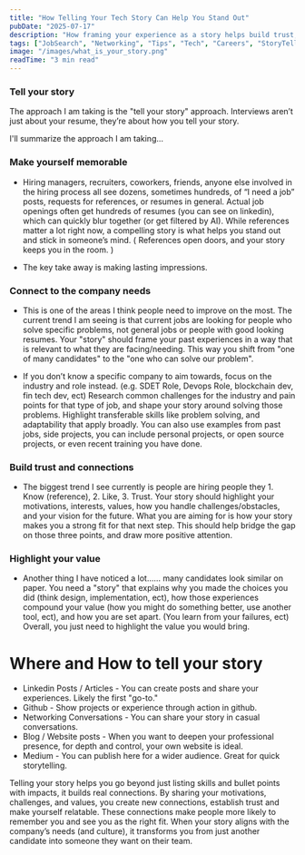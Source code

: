 ```yaml
---
title: "How Telling Your Tech Story Can Help You Stand Out"
pubDate: "2025-07-17"
description: "How framing your experience as a story helps build trust, show value, and connect with potential employers."
tags: ["JobSearch", "Networking", "Tips", "Tech", "Careers", "StoryTelling", "Story", "Advice", "PersosnalBranding", "JobHuntStrategy"]
image: "/images/what_is_your_story.png"
readTime: "3 min read"
---
```


### Tell your story

The approach I am taking is the "tell your story" approach. Interviews aren’t just about your resume, they’re about how you tell your story. 

I'll summarize the approach I am taking...  

### Make yourself memorable
- Hiring managers, recruiters, coworkers, friends, anyone else involved in the hiring process all see dozens, sometimes hundreds, of “I need a job” posts, requests for references, or resumes in general. Actual job openings often get hundreds of resumes (you can see on linkedin), which can quickly blur together (or get filtered by AI). While references matter a lot right now, a compelling story is what helps you stand out and stick in someone’s mind. ( References open doors, and your story keeps you in the room. )

- The key take away is making lasting impressions. 

### Connect to the company needs
- This is one of the areas I think people need to improve on the most. The current trend I am seeing is that current jobs are looking for people who solve specific problems, not general jobs or people with good looking resumes. Your "story" should frame your past experiences in a way that is relevant to what they are facing/needing. This way you shift from "one of many candidates" to the "one who can solve our problem".  

- If you don’t know a specific company to aim towards, focus on the industry and role instead. (e.g. SDET Role, Devops Role,  blockchain dev, fin tech dev, ect) Research common challenges for the industry and pain points for that type of job, and shape your story around solving those problems. Highlight transferable skills like problem solving, and adaptability that apply broadly. You can also use examples from past jobs, side projects, you can include personal projects, or open source projects, or even recent training you have done. 

### Build trust and connections
- The biggest trend I see currently is people are hiring people they 1. Know (reference), 2. Like, 3. Trust. Your story should  highlight your motivations, interests, values, how you handle challenges/obstacles, and your vision for the future. What you are aiming for is how your story makes you a strong fit for that next step. This should help bridge the gap on those three points, and draw more positive attention.  

### Highlight your value
- Another thing I have noticed a lot...... many candidates look similar on paper. You need a "story" that explains why you made the choices you did (think design, implementation, ect), how those experiences compound your value (how you might do something better, use another tool, ect), and how you are set apart. (You learn from your failures, ect) Overall, you just need to highlight the value you would bring. 

# Where and How to tell your story
- Linkedin Posts / Articles - You can create posts and share your experiences. Likely the first "go-to."
- Github - Show projects or experience through action in github.
- Networking Conversations - You can share your story in casual conversations. 
- Blog / Website posts - When you want to deepen your professional presence, for depth and control, your own website is ideal.
- Medium - You can publish here for a wider audience. Great for quick storytelling.


Telling your story helps you go beyond just listing skills and bullet points with impacts, it builds real connections. By sharing your motivations, challenges, and values, you create new connections, establish trust and make yourself relatable. These connections make people more likely to remember you and see you as the right fit. When your story aligns with the company’s needs (and culture), it transforms you from just another candidate into someone they want on their team.  

